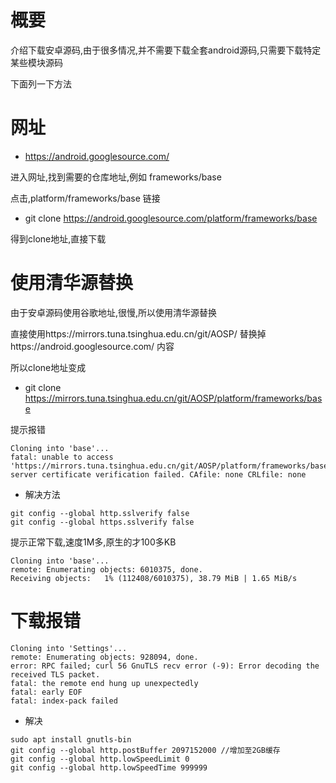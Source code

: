 # 概要

介绍下载安卓源码,由于很多情况,并不需要下载全套android源码,只需要下载特定某些模块源码

下面列一下方法

# 网址

* https://android.googlesource.com/

进入网址,找到需要的仓库地址,例如 frameworks/base

点击,platform/frameworks/base 链接

* git clone https://android.googlesource.com/platform/frameworks/base

得到clone地址,直接下载

# 使用清华源替换

由于安卓源码使用谷歌地址,很慢,所以使用清华源替换

直接使用https://mirrors.tuna.tsinghua.edu.cn/git/AOSP/ 替换掉https://android.googlesource.com/ 内容

所以clone地址变成

* git clone https://mirrors.tuna.tsinghua.edu.cn/git/AOSP/platform/frameworks/base

提示报错

```
Cloning into 'base'...
fatal: unable to access 'https://mirrors.tuna.tsinghua.edu.cn/git/AOSP/platform/frameworks/base/': server certificate verification failed. CAfile: none CRLfile: none
```

* 解决方法

```
git config --global http.sslverify false
git config --global https.sslverify false
```

提示正常下载,速度1M多,原生的才100多KB

```
Cloning into 'base'...
remote: Enumerating objects: 6010375, done.
Receiving objects:   1% (112408/6010375), 38.79 MiB | 1.65 MiB/s
```

# 下载报错

```
Cloning into 'Settings'...
remote: Enumerating objects: 928094, done.
error: RPC failed; curl 56 GnuTLS recv error (-9): Error decoding the received TLS packet.
fatal: the remote end hung up unexpectedly
fatal: early EOF
fatal: index-pack failed
```

* 解决

```
sudo apt install gnutls-bin
git config --global http.postBuffer 2097152000 //增加至2GB缓存
git config --global http.lowSpeedLimit 0
git config --global http.lowSpeedTime 999999
```